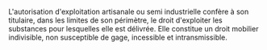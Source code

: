 L'autorisation d'exploitation artisanale ou semi
industrielle confère à son titulaire, dans les limites de son périmètre,
le droit d'exploiter les substances pour lesquelles elle est délivrée.
Elle constitue un droit mobilier indivisible, non susceptible de gage,
incessible et intransmissible.